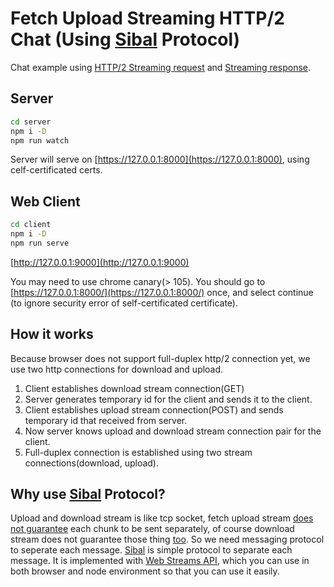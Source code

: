 # Fetch Upload Streaming HTTP/2 Chat (Using [Sibal](https://github.com/Lunuy/sibal) Protocol)
Chat example using [HTTP/2 Streaming request](https://developer.chrome.com/articles/fetch-streaming-requests/) and [Streaming response](https://developer.mozilla.org/en-US/docs/Web/API/Streams_API/Using_readable_streams).

## Server
```bash
cd server
npm i -D
npm run watch
```
Server will serve on [https://127.0.0.1:8000](https://127.0.0.1:8000), using celf-certificated certs.

## Web Client
```bash
cd client
npm i -D
npm run serve
```
[http://127.0.0.1:9000](http://127.0.0.1:9000)

You may need to use chrome canary(&gt; 105). You should go to [https://127.0.0.1:8000/](https://127.0.0.1:8000/) once, and select continue (to ignore security error of self-certificated certificate).

## How it works
Because browser does not support full-duplex http/2 connection yet, we use two http connections for download and upload.

1. Client establishes download stream connection(GET)
2. Server generates temporary id for the client and sends it to the client.
3. Client establishes upload stream connection(POST) and sends temporary id that received from server.
4. Now server knows upload and download stream connection pair for the client.
5. Full-duplex connection is established using two stream connections(download, upload).

## Why use [Sibal](https://github.com/Lunuy/sibal) Protocol?
Upload and download stream is like tcp socket, fetch upload stream [does not guarantee](https://fetch.spec.whatwg.org/#http-fetch) each chunk to be sent separately, of course download stream does not guarantee those thing [too](https://stackoverflow.com/questions/57412098/does-fetchs-response-body-chunks-correspond-to-http-chunks). So we need messaging protocol to seperate each message. [Sibal](https://github.com/Lunuy/sibal) is simple protocol to separate each message. It is implemented with [Web Streams API](https://developer.mozilla.org/en-US/docs/Web/API/Streams_API), which you can use in both browser and node environment so that you can use it easily.